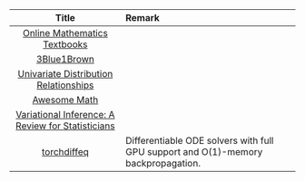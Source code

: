 | Title | Remark |
| :----: | :---- |
| [Online Mathematics Textbooks](http://people.math.gatech.edu/~cain/textbooks/onlinebooks.html)|
|[3Blue1Brown](https://www.youtube.com/channel/UCYO_jab_esuFRV4b17AJtAw)|
|[Univariate Distribution Relationships](http://www.math.wm.edu/~leemis/chart/UDR/UDR.html)|
|[Awesome Math](https://github.com/llSourcell/learn_math_fast)|
|[Variational Inference: A Review for Statisticians](https://arxiv.org/abs/1601.00670)|
|[torchdiffeq](https://github.com/rtqichen/torchdiffeq)|Differentiable ODE solvers with full GPU support and O(1)-memory backpropagation.|








